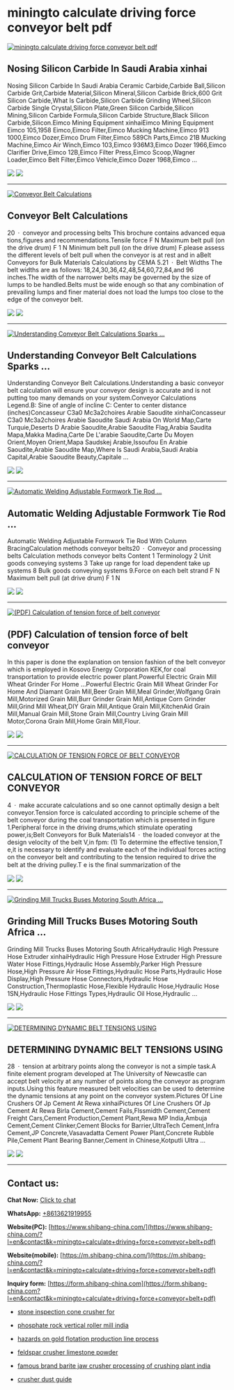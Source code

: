 # miningto calculate driving force conveyor belt pdf

<a href="https://swt.shibang-china.com/?l=en&img&k=miningto+calculate+driving+force+conveyor+belt+pdf" target="_blank">![miningto calculate driving force conveyor belt pdf](http://static.shibang-china.com/all-800x300/403.jpg)</a>

## Nosing Silicon Carbide In Saudi Arabia xinhai
Nosing Silicon Carbide In Saudi Arabia Ceramic Carbide,Carbide Ball,Silicon Carbide Grit,Carbide Material,Silicon Mineral,Silicon Carbide Brick,600 Grit Silicon Carbide,What Is Carbide,Silicon Carbide Grinding Wheel,Silicon Carbide Single Crystal,Silicon Plate,Green Silicon Carbide,Silicon Mining,Silicon Carbide Formula,Silicon Carbide Structure,Black Silicon Carbide,Silicon.Eimco Mining Equipment xinhaiEimco Mining Equipment Eimco 105,1958 Eimco,Eimco Filter,Eimco Mucking Machine,Eimco 913 1000,Eimco Dozer,Eimco Drum Filter,Eimco 589Ch Parts,Eimco 21B Mucking Machine,Eimco Air Winch,Eimco 103,Eimco 936M3,Eimco Dozer 1966,Eimco Clarifier Drive,Eimco 12B,Eimco Filter Press,Eimco Scoop,Wagner Loader,Eimco Belt Filter,Eimco Vehicle,Eimco Dozer 1968,Eimco …


<a href="https://whatsapp.shibangsoft.com/WhatsApp.php" target="_blank" title="WhatsApp">![](http://static.shibang-china.com/icon/whatsapp.png)</a> <a href="https://swt.shibang-china.com/?l=en&icon&k=miningto+calculate+driving+force+conveyor+belt+pdf" target="_blank">![](http://static.shibang-china.com/icon/chat-en.png)</a>

---

<a href="https://swt.shibang-china.com/?l=en&img&k=miningto+calculate+driving+force+conveyor+belt+pdf" target="_blank">![Conveyor Belt Calculations](http://static.shibang-china.com/all-800x300/1525.jpg)</a>

## Conveyor Belt Calculations
20&ensp;&#0183;&ensp;conveyor and processing belts This brochure contains advanced equa tions,figures and recommendations.Tensile force F N Maximum belt pull (on the drive drum) F 1 N Minimum belt pull (on the drive drum) F.please assess the different levels of belt pull when the conveyor is at rest and in aBelt Conveyors for Bulk Materials Calculations by CEMA 5.21&ensp;&#0183;&ensp;Belt Widths The belt widths are as follows: 18,24,30,36,42,48,54,60,72,84,and 96 inches.The width of the narrower belts may be governed by the size of lumps to be handled.Belts must be wide enough so that any combination of prevailing lumps and finer material does not load the lumps too close to the edge of the conveyor belt.


<a href="https://whatsapp.shibangsoft.com/WhatsApp.php" target="_blank" title="WhatsApp">![](http://static.shibang-china.com/icon/whatsapp.png)</a> <a href="https://swt.shibang-china.com/?l=en&icon&k=miningto+calculate+driving+force+conveyor+belt+pdf" target="_blank">![](http://static.shibang-china.com/icon/chat-en.png)</a>

---

<a href="https://swt.shibang-china.com/?l=en&img&k=miningto+calculate+driving+force+conveyor+belt+pdf" target="_blank">![Understanding Conveyor Belt Calculations Sparks …](http://static.shibang-china.com/all-800x300/561.jpg)</a>

## Understanding Conveyor Belt Calculations Sparks …
Understanding Conveyor Belt Calculations.Understanding a basic conveyor belt calculation will ensure your conveyor design is accurate and is not putting too many demands on your system.Conveyor Calculations Legend.B: Sine of angle of incline C: Center to center distance (inches)Concasseur C3a0 Mc3a2choires Arabie Saoudite xinhaiConcasseur C3a0 Mc3a2choires Arabie Saoudite Saudi Arabia On World Map,Carte Turquie,Deserts D Arabie Saoudite,Arabie Saoudite Flag,Arabia Saudita Mapa,Makka Madina,Carte De L'arabie Saoudite,Carte Du Moyen Orient,Moyen Orient,Mapa Saudskej Arabie,Issoufou En Arabie Saoudite,Arabie Saoudite Map,Where Is Saudi Arabia,Saudi Arabia Capital,Arabie Saoudite Beauty,Capitale …


<a href="https://whatsapp.shibangsoft.com/WhatsApp.php" target="_blank" title="WhatsApp">![](http://static.shibang-china.com/icon/whatsapp.png)</a> <a href="https://swt.shibang-china.com/?l=en&icon&k=miningto+calculate+driving+force+conveyor+belt+pdf" target="_blank">![](http://static.shibang-china.com/icon/chat-en.png)</a>

---

<a href="https://swt.shibang-china.com/?l=en&img&k=miningto+calculate+driving+force+conveyor+belt+pdf" target="_blank">![Automatic Welding Adjustable Formwork Tie Rod …](http://static.shibang-china.com/all-800x300/967.jpg)</a>

## Automatic Welding Adjustable Formwork Tie Rod …
Automatic Welding Adjustable Formwork Tie Rod With Column BracingCalculation methods conveyor belts20&ensp;&#0183;&ensp;Conveyor and processing belts Calculation methods conveyor belts Content 1 Terminology 2 Unit goods conveying systems 3 Take up range for load dependent take up systems 8 Bulk goods conveying systems 9.Force on each belt strand F N Maximum belt pull (at drive drum) F 1 N


<a href="https://whatsapp.shibangsoft.com/WhatsApp.php" target="_blank" title="WhatsApp">![](http://static.shibang-china.com/icon/whatsapp.png)</a> <a href="https://swt.shibang-china.com/?l=en&icon&k=miningto+calculate+driving+force+conveyor+belt+pdf" target="_blank">![](http://static.shibang-china.com/icon/chat-en.png)</a>

---

<a href="https://swt.shibang-china.com/?l=en&img&k=miningto+calculate+driving+force+conveyor+belt+pdf" target="_blank">![(PDF) Calculation of tension force of belt conveyor](http://static.shibang-china.com/all-800x300/678.jpg)</a>

## (PDF) Calculation of tension force of belt conveyor
In this paper is done the explanation on tension fashion of the belt conveyor which is employed in Kosovo Energy Corporation KEK,for coal transportation to provide electric power plant.Powerful Electric Grain Mill Wheat Grinder For Home …Powerful Electric Grain Mill Wheat Grinder For Home And Diamant Grain Mill,Beer Grain Mill,Meal Grinder,Wolfgang Grain Mill,Motorized Grain Mill,Burr Grinder Grain Mill,Antique Corn Grinder Mill,Grind Mill Wheat,DIY Grain Mill,Antique Grain Mill,KitchenAid Grain Mill,Manual Grain Mill,Stone Grain Mill,Country Living Grain Mill Motor,Corona Grain Mill,Home Grain Mill,Flour.


<a href="https://whatsapp.shibangsoft.com/WhatsApp.php" target="_blank" title="WhatsApp">![](http://static.shibang-china.com/icon/whatsapp.png)</a> <a href="https://swt.shibang-china.com/?l=en&icon&k=miningto+calculate+driving+force+conveyor+belt+pdf" target="_blank">![](http://static.shibang-china.com/icon/chat-en.png)</a>

---

<a href="https://swt.shibang-china.com/?l=en&img&k=miningto+calculate+driving+force+conveyor+belt+pdf" target="_blank">![CALCULATION OF TENSION FORCE OF BELT CONVEYOR](http://static.shibang-china.com/all-800x300/444.jpg)</a>

## CALCULATION OF TENSION FORCE OF BELT CONVEYOR
4&ensp;&#0183;&ensp;make accurate calculations and so one cannot optimally design a belt conveyor.Tension force is calculated according to principle scheme of the belt conveyor during the coal transportation which is presented in figure 1.Peripheral force in the driving drums,which stimulate operating power,is;Belt Conveyors for Bulk Materials14&ensp;&#0183;&ensp;the loaded conveyor at the design velocity of the belt V,in fpm: (1) To determine the effective tension,T e,it is necessary to identify and evaluate each of the individual forces acting on the conveyor belt and contributing to the tension required to drive the belt at the driving pulley.T e is the ﬁnal summarization of the


<a href="https://whatsapp.shibangsoft.com/WhatsApp.php" target="_blank" title="WhatsApp">![](http://static.shibang-china.com/icon/whatsapp.png)</a> <a href="https://swt.shibang-china.com/?l=en&icon&k=miningto+calculate+driving+force+conveyor+belt+pdf" target="_blank">![](http://static.shibang-china.com/icon/chat-en.png)</a>

---

<a href="https://swt.shibang-china.com/?l=en&img&k=miningto+calculate+driving+force+conveyor+belt+pdf" target="_blank">![Grinding Mill Trucks Buses Motoring South Africa …](http://static.shibang-china.com/all-800x300/391.jpg)</a>

## Grinding Mill Trucks Buses Motoring South Africa …
Grinding Mill Trucks Buses Motoring South AfricaHydraulic High Pressure Hose Extruder xinhaiHydraulic High Pressure Hose Extruder High Pressure Water Hose Fittings,Hydraulic Hose Assembly,Parker High Pressure Hose,High Pressure Air Hose Fittings,Hydraulic Hose Parts,Hydraulic Hose Display,High Pressure Hose Connectors,Hydraulic Hose Construction,Thermoplastic Hose,Flexible Hydraulic Hose,Hydraulic Hose 1SN,Hydraulic Hose Fittings Types,Hydraulic Oil Hose,Hydraulic …


<a href="https://whatsapp.shibangsoft.com/WhatsApp.php" target="_blank" title="WhatsApp">![](http://static.shibang-china.com/icon/whatsapp.png)</a> <a href="https://swt.shibang-china.com/?l=en&icon&k=miningto+calculate+driving+force+conveyor+belt+pdf" target="_blank">![](http://static.shibang-china.com/icon/chat-en.png)</a>

---

<a href="https://swt.shibang-china.com/?l=en&img&k=miningto+calculate+driving+force+conveyor+belt+pdf" target="_blank">![DETERMINING DYNAMIC BELT TENSIONS USING](http://static.shibang-china.com/all-800x300/1420.jpg)</a>

## DETERMINING DYNAMIC BELT TENSIONS USING
28&ensp;&#0183;&ensp;tension at arbitrary points along the conveyor is not a simple task.A finite element program developed at The University of Newcastle can accept belt velocity at any number of points along the conveyor as program inputs.Using this feature measured belt velocities can be used to determine the dynamic tensions at any point on the conveyor system.Pictures Of Line Crushers Of Jp Cement At Rewa xinhaiPictures Of Line Crushers Of Jp Cement At Rewa Birla Cement,Cement Fails,Flssmidth Cement,Cement Freight Cars,Cement Production,Cement Plant,Rewa MP India,Ambuja Cement,Cement Clinker,Cement Blocks for Barrier,UltraTech Cement,Infra Cement,JP Concrete,Vasavadatta Cement Power Plant,Concrete Rubble Pile,Cement Plant Bearing Banner,Cement in Chinese,Kotputli Ultra …


<a href="https://whatsapp.shibangsoft.com/WhatsApp.php" target="_blank" title="WhatsApp">![](http://static.shibang-china.com/icon/whatsapp.png)</a> <a href="https://swt.shibang-china.com/?l=en&icon&k=miningto+calculate+driving+force+conveyor+belt+pdf" target="_blank">![](http://static.shibang-china.com/icon/chat-en.png)</a>

---
## Contact us:

**Chat Now:** [Click to chat](https://swt.shibang-china.com?l=en&contact&k=miningto+calculate+driving+force+conveyor+belt+pdf)

**WhatsApp:**  [+8613621919955](https://whatsapp.shibangsoft.com/WhatsApp.php)

**Website(PC):** [https://www.shibang-china.com/](https://www.shibang-china.com/?l=en&contact&k=miningto+calculate+driving+force+conveyor+belt+pdf)

**Website(mobile):** [https://m.shibang-china.com/](https://m.shibang-china.com/?l=en&contact&k=miningto+calculate+driving+force+conveyor+belt+pdf)

**Inquiry form:** [https://form.shibang-china.com](https://form.shibang-china.com?l=en&contact&k=miningto+calculate+driving+force+conveyor+belt+pdf)

* [stone inspection cone crusher for](../169/stone%20inspection%20cone%20crusher%20for.md)

* [phosphate rock vertical roller mill india](../161/phosphate%20rock%20vertical%20roller%20mill%20india.md)

* [hazards on gold flotation production line process](../164/hazards%20on%20gold%20flotation%20production%20line%20process.md)

* [feldspar crusher limestone powder](../170/feldspar%20crusher%20limestone%20powder.md)

* [famous brand barite jaw crusher processing of crushing plant india](../169/famous%20brand%20barite%20jaw%20crusher%20processing%20of%20crushing%20plant%20india.md)

* [crusher dust guide](../168/crusher%20dust%20guide.md)